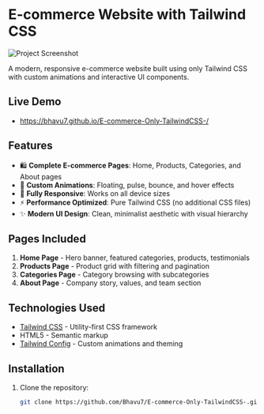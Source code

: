 # E-commerce Website with Tailwind CSS

![Project Screenshot](https://i.imgur.com/J5Z8YQp.png) <!-- Replace with your actual screenshot URL -->

A modern, responsive e-commerce website built using only Tailwind CSS with custom animations and interactive UI components.

## Live Demo

- https://bhavu7.github.io/E-commerce-Only-TailwindCSS-/

## Features

- 🛍️ **Complete E-commerce Pages**: Home, Products, Categories, and About pages
- 🎨 **Custom Animations**: Floating, pulse, bounce, and hover effects
- 📱 **Fully Responsive**: Works on all device sizes
- ⚡ **Performance Optimized**: Pure Tailwind CSS (no additional CSS files)
- ✨ **Modern UI Design**: Clean, minimalist aesthetic with visual hierarchy

## Pages Included

1. **Home Page** - Hero banner, featured categories, products, testimonials
2. **Products Page** - Product grid with filtering and pagination
3. **Categories Page** - Category browsing with subcategories
4. **About Page** - Company story, values, and team section

## Technologies Used

- [Tailwind CSS](https://tailwindcss.com/) - Utility-first CSS framework
- HTML5 - Semantic markup
- [Tailwind Config](https://tailwindcss.com/docs/configuration) - Custom animations and theming

## Installation

1. Clone the repository:
   ```bash
   git clone https://github.com/Bhavu7/E-commerce-Only-TailwindCSS-.git
